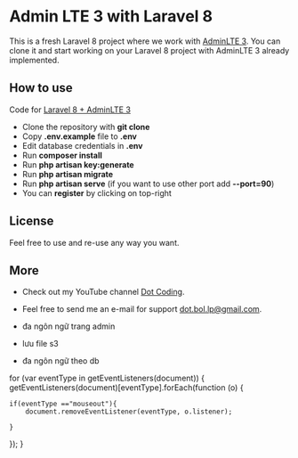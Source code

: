 # Admin LTE 3 with Laravel 8

This is a fresh Laravel 8 project where we work with [AdminLTE 3](https://adminlte.io/). You can clone it and start working on your Laravel 8 project with AdminLTE 3 already implemented.


## How to use

Code for [Laravel 8 + AdminLTE 3](https://youtu.be/Krc-4MIHFlk)

- Clone the repository with __git clone__
- Copy __.env.example__ file to __.env__
- Edit database credentials in __.env__
- Run __composer install__
- Run __php artisan key:generate__
- Run __php artisan migrate__
- Run __php artisan serve__ (if you want to use other port add __--port=90__)
- You can __register__ by clicking on top-right

## License

Feel free to use and re-use any way you want.

## More

- Check out my YouTube channel [Dot Coding](https://www.youtube.com/channel/UCYobBTcVkUvIqQW3sSTGarg).
- Feel free to send me an e-mail for support [dot.bol.lp@gmail.com](mailto:dot.bol.lp@gmail.com).


- đa ngôn ngữ trang admin
- lưu file s3
- đa ngôn ngữ theo db

for (var eventType in getEventListeners(document)) {
  getEventListeners(document)[eventType].forEach(function (o) {
    
    if(eventType =="mouseout"){
        document.removeEventListener(eventType, o.listener);

    }
    
  });
}
